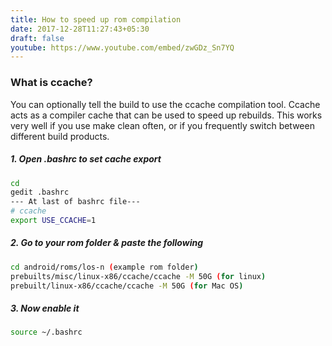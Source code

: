 ```yaml
---
title: How to speed up rom compilation
date: 2017-12-28T11:27:43+05:30
draft: false
youtube: https://www.youtube.com/embed/zwGDz_Sn7YQ
---
```

### What is ccache?
You can optionally tell the build to use the ccache compilation tool. Ccache acts as a compiler cache that can be used to speed up rebuilds. This works very well if you use make clean often, or if you frequently switch between different build products.

##### 1. Open .bashrc to set cache export
```bash
cd
gedit .bashrc
--- At last of bashrc file---
# ccache
export USE_CCACHE=1
```

##### 2. Go to your rom folder & paste the following
```bash
cd android/roms/los-n (example rom folder)
prebuilts/misc/linux-x86/ccache/ccache -M 50G (for linux)
prebuilt/linux-x86/ccache/ccache -M 50G (for Mac OS)
```

##### 3. Now enable it
```bash
source ~/.bashrc
```
